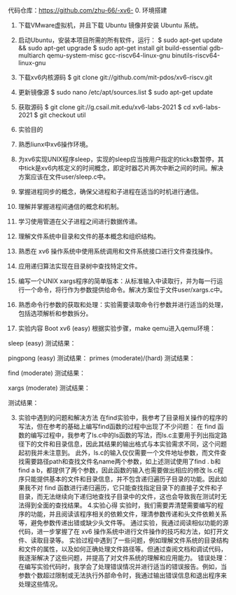 代码仓库：https://github.com/zhu-66/-xv6-
0.	环境搭建
1.	下载VMware虚拟机，并且下载 Ubuntu 镜像并安装 Ubuntu 系统。
2.	启动Ubuntu，安装本项目所需的所有软件，运行：
$ sudo apt-get update && sudo apt-get upgrade
$ sudo apt-get install git build-essential gdb-multiarch qemu-system-misc gcc-riscv64-linux-gnu binutils-riscv64-linux-gnu
3.	下载xv6内核源码
$ git clone git://github.com/mit-pdos/xv6-riscv.git
4.	更新镜像源
$ sudo nano /etc/apt/sources.list
$ sudo apt-get update
5.	获取源码
$ git clone git://g.csail.mit.edu/xv6-labs-2021
$ cd xv6-labs-2021
$ git checkout util

1. 实验目的 
1.	熟悉liunx中xv6操作环境。
2.	为xv6实现UNIX程序sleep，实现的sleep应当按用户指定的ticks数暂停，其中tick是xv6内核定义的时间概念，即定时器芯片两次中断之间的时间。解决方案应该在文件user/sleep.c中。
3.	掌握进程同步的概念，确保父进程和子进程在适当的时机进行通信。
4.	理解并掌握进程间通信的概念和机制。
5.	学习使用管道在父子进程之间进行数据传递。
6.	理解文件系统中目录和文件的基本概念和组织结构。
7.	熟悉在 xv6 操作系统中使用系统调用和文件系统接口进行文件查找操作。
8.	应用递归算法实现在目录树中查找特定文件。
9.	编写一个UNIX xargs程序的简单版本：从标准输入中读取行，并为每一行运行一个命令，将行作为参数提供给命令。解决方案位于文件user/xargs.c中。
10.	熟悉命令行参数的获取和处理：实验需要读取命令行参数并进行适当的处理，包括选项解析和参数拆分。
2. 实验内容
Boot xv6 (easy)
根据实验步骤，make qemu进入qemu环境：
 
 

sleep (easy)
测试结果：
 
 
pingpong (easy)
测试结果： 
primes (moderate)/(hard)
测试结果：
 

find (moderate)
测试结果：
 
xargs (moderate)
测试结果：
 
测试结果：
 

3. 实验中遇到的问题和解决方法
在find实验中，我参考了目录相关操作的程序的写法，但在参考的基础上编写find函数的过程中出现了不少问题：
在 find 函数的编写过程中，我参考了ls.c中的ls函数的写法，而ls.c主要用于列出指定路径下的文件和目录信息，因此其结果的输出格式与本实验需求不同，这个问题起初我并未注意到。
此外，ls.c的输入仅仅需要一个文件地址参数，而文件查找需要路径path和查找文件名name两个参数，如上述测试使用了find . b和find a b，都提供了两个参数，因此函数的输入也需要做出相应的修改
ls.c程序只能提供基本的文件和目录信息，并不包含递归遍历子目录的功能。因此如果我不对 find 函数进行递归遍历，它只能查找指定目录下的直接子文件和子目录，而无法继续向下递归地查找子目录中的文件，这也会导致我在测试时无法得到全面的查找结果。
4.实验心得
实验时，我们需要弄清楚需要编写的程序的功能，并且阅读该程序相关的依赖文件，理清参数传递和头文件依赖关系等，避免参数传递出错或缺少头文件等。
通过实验，我通过阅读相似功能的源代码，进一步掌握了在 xv6 操作系统中进行文件操作的技巧和方法，如打开文件、读取目录等。
实验过程中遇到了一些问题，例如理解文件系统的目录结构和文件的属性，以及如何正确处理文件路径等。但通过查阅文档和调试代码，我逐渐解决了这些问题，并提高了对文件系统的理解和应用能力。
错误处理：在编写实验代码时，我学会了处理错误情况并进行适当的错误报告。例如，当参数个数超过限制或无法执行外部命令时，我通过输出错误信息和退出程序来处理这些情况。

